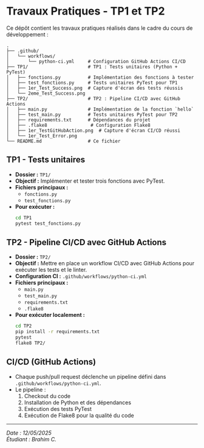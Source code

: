 # Travaux Pratiques - TP1 et TP2

Ce dépôt contient les travaux pratiques réalisés dans le cadre du cours de développement :

```
.
├── .github/
│   └── workflows/
│       └── python-ci.yml     # Configuration GitHub Actions CI/CD
├── TP1/                      # TP1 : Tests unitaires (Python + PyTest)
│   ├── fonctions.py          # Implémentation des fonctions à tester
│   ├── test_fonctions.py     # Tests unitaires PyTest pour TP1
│   ├── 1er_Test_Success.png  # Capture d'écran des tests réussis
│   └── 2eme_Test_Success.png
├── TP2/                      # TP2 : Pipeline CI/CD avec GitHub Actions
│   ├── main.py               # Implémentation de la fonction `hello`
│   ├── test_main.py          # Tests unitaires PyTest pour TP2
│   ├── requirements.txt      # Dépendances du projet
│   ├── .flake8                # Configuration Flake8
│   ├── 1er_TestGitHubAction.png  # Capture d'écran CI/CD réussi
│   └── 1er_Test_Error.png
└── README.md                 # Ce fichier
  ```

## TP1 - Tests unitaires

- **Dossier :** `TP1/`
- **Objectif :** Implémenter et tester trois fonctions avec PyTest.
- **Fichiers principaux :**
  - `fonctions.py`
  - `test_fonctions.py`
- **Pour exécuter :**
  ```bash
  cd TP1
  pytest test_fonctions.py

## TP2 - Pipeline CI/CD avec GitHub Actions

- **Dossier :** `TP2/`
- **Objectif :** Mettre en place un workflow CI/CD avec GitHub Actions pour exécuter les tests et le linter.
- **Configuration CI :** `.github/workflows/python-ci.yml`
- **Fichiers principaux :**
  - `main.py`
  - `test_main.py`
  - `requirements.txt`
  - `.flake8`
- **Pour exécuter localement :**
  ```bash
  cd TP2
  pip install -r requirements.txt
  pytest
  flake8 TP2/
  ```

## CI/CD (GitHub Actions)

- Chaque push/pull request déclenche un pipeline défini dans `.github/workflows/python-ci.yml`.
- Le pipeline :
  1. Checkout du code
  2. Installation de Python et des dépendances
  3. Exécution des tests PyTest
  4. Exécution de Flake8 pour la qualité du code

---

*Date : 12/05/2025*  
*Étudiant : Brahim C.*
